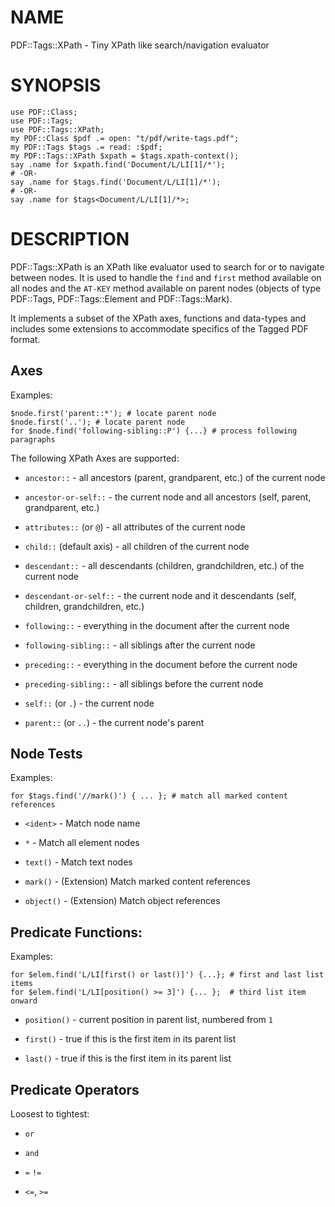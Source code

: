 NAME
====

PDF::Tags::XPath - Tiny XPath like search/navigation evaluator

SYNOPSIS
========

    use PDF::Class;
    use PDF::Tags;
    use PDF::Tags::XPath;
    my PDF::Class $pdf .= open: "t/pdf/write-tags.pdf";
    my PDF::Tags $tags .= read: :$pdf;
    my PDF::Tags::XPath $xpath = $tags.xpath-context();
    say .name for $xpath.find('Document/L/LI[1]/*');
    # -OR-
    say .name for $tags.find('Document/L/LI[1]/*');
    # -OR-
    say .name for $tags<Document/L/LI[1]/*>;

DESCRIPTION
===========

PDF::Tags::XPath is an XPath like evaluator used to search for or to navigate between nodes. It is used to handle the `find` and `first` method available on all nodes and the `AT-KEY` method available on parent nodes (objects of type PDF::Tags, PDF::Tags::Element and PDF::Tags::Mark).

It implements a subset of the XPath axes, functions and data-types and includes some extensions to accommodate specifics of the Tagged PDF format.

Axes
----

Examples:

    $node.first('parent::*'); # locate parent node
    $node.first('..'); # locate parent node
    for $node.find('following-sibling::P') {...} # process following paragraphs

The following XPath Axes are supported:

  * `ancestor::` - all ancestors (parent, grandparent, etc.) of the current node

  * `ancestor-or-self::` - the current node and all ancestors (self, parent, grandparent, etc.)

  * `attributes::` (or `@`) - all attributes of the current node

  * `child::` (default axis) - all children of the current node

  * `descendant::` - all descendants (children, grandchildren, etc.) of the current node

  * `descendant-or-self::` - the current node and it descendants (self, children, grandchildren, etc.)

  * `following::` - everything in the document after the current node

  * `following-sibling::` - all siblings after the current node

  * `preceding::` - everything in the document before the current node

  * `preceding-sibling::` - all siblings before the current node

  * `self::` (or `.`) - the current node

  * `parent::` (or `..`) - the current node's parent

Node Tests
----------

Examples:

    for $tags.find('//mark()') { ... }; # match all marked content references

  * `<ident>` - Match node name

  * `*` - Match all element nodes

  * `text()` - Match text nodes

  * `mark()` - (Extension) Match marked content references

  * `object()` - (Extension) Match object references

Predicate Functions:
--------------------

Examples:

    for $elem.find('L/LI[first() or last()]') {...}; # first and last list items 
    for $elem.find('L/LI[position() >= 3]') {... };  # third list item onward

  * `position()` - current position in parent list, numbered from `1`

  * `first()` - true if this is the first item in its parent list

  * `last()` - true if this is the first item in its parent list

Predicate Operators
-------------------

Loosest to tightest:

  * `or`

  * `and`

  * `=` `!=`

  * `<=`, `>=`

